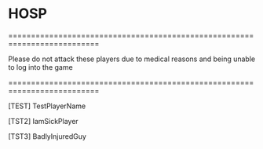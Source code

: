 # HOSP

==========================================================================

Please do not attack these players due to medical reasons
and being unable to log into the game

==========================================================================

[TEST] TestPlayerName

[TST2] IamSickPlayer

[TST3] BadlyInjuredGuy

